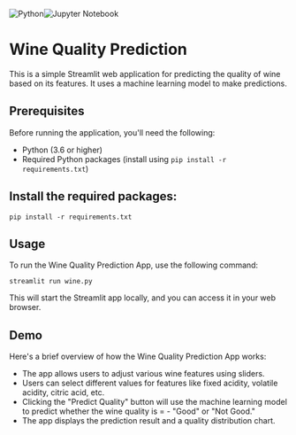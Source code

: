 ![Python](https://img.shields.io/badge/python-3670A0?style=for-the-badge&logo=python&logoColor=ffdd54)![Jupyter Notebook](https://img.shields.io/badge/jupyter-%23FA0F00.svg?style=for-the-badge&logo=jupyter&logoColor=white)

# Wine Quality Prediction

This is a simple Streamlit web application for predicting the quality of wine based on its features. It uses a machine learning model to make predictions.

## Prerequisites

Before running the application, you'll need the following:
- Python (3.6 or higher)
- Required Python packages (install using `pip install -r requirements.txt`)

## Install the required packages:

```
pip install -r requirements.txt
```

## Usage

To run the Wine Quality Prediction App, use the following command:

```
streamlit run wine.py
```

This will start the Streamlit app locally, and you can access it in your web browser.

## Demo

Here's a brief overview of how the Wine Quality Prediction App works:

- The app allows users to adjust various wine features using sliders.
- Users can select different values for features like fixed acidity, volatile acidity, citric acid, etc.
- Clicking the "Predict Quality" button will use the machine learning model to predict whether the wine quality is = - "Good" or "Not Good."
- The app displays the prediction result and a quality distribution chart.

